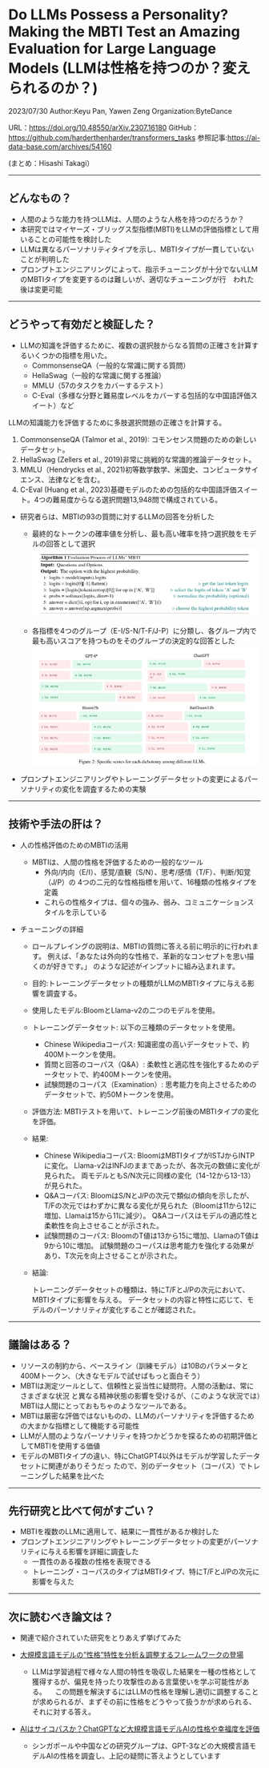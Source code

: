 Do LLMs Possess a Personality? Making the MBTI Test an Amazing
Evaluation for Large Language Models
(LLMは性格を持つのか？変えられるのか？)
===

2023/07/30
Author:Keyu Pan, Yawen Zeng
Organization:ByteDance


URL：https://doi.org/10.48550/arXiv.2307.16180
GitHub：https://github.com/harderthenharder/transformers_tasks
参照記事:https://ai-data-base.com/archives/54160

(まとめ：Hisashi Takagi）

---

## どんなもの？

+ 人間のような能力を持つLLMは、人間のような人格を持つのだろうか？
+ 本研究ではマイヤーズ・ブリッグス型指標(MBTI)をLLMの評価指標として用いることの可能性を検討した
+ LLMは異なるパーソナリティタイプを示し、MBTIタイプが一貫していないことが判明した
+ プロンプトエンジニアリングによって、指示チューニングが十分でないLLMのMBTIタイプを変更するのは難しいが、適切なチューニングが行　われた後は変更可能


---

## どうやって有効だと検証した？

+ LLMの知識を評価するために、複数の選択肢からなる質問の正確さを計算するいくつかの指標を用いた。
    + CommonsenseQA（一般的な常識に関する質問）
    + HellaSwag（一般的な常識に関する推論）
    + MMLU（57のタスクをカバーするテスト）
    + C-Eval（多様な分野と難易度レベルをカバーする包括的な中国語評価スイート）など
    
LLMの知識能力を評価するために多肢選択問題の正確さを計算する。

1) CommonsenseQA (Talmor et al., 2019): コモンセンス問題のための新しいデータセット。
2) HellaSwag (Zellers et al., 2019)非常に挑戦的な常識的推論データセット。
3) MMLU（Hendrycks et al., 2021)初等数学数学、米国史、コンピュータサイエンス、法律などを含む。
4) C-Eval (Huang et al., 2023)基礎モデルのための包括的な中国語評価スイート。4つの難易度からなる選択問題13,948問で構成されている。

+ 研究者らは、MBTIの93の質問に対するLLMの回答を分析した
    + 最終的なトークンの確率値を分析し、最も高い確率を持つ選択肢をモデルの回答として選択
    ![図：アルゴリズム](2024-05-16-12-11-42.png)


    + 各指標を4つのグループ（E-I/S-N/T-F/J-P）に分類し、各グループ内で最も高いスコアを持つものをそのグループの決定的な回答とした
     ![](2024-05-16-12-12-57.png)
+ プロンプトエンジニアリングやトレーニングデータセットの変更によるパーソナリティの変化を調査するための実験


---

## 技術や手法の肝は？

+ 人の性格評価のためのMBTIの活用
    + MBTIは、人間の性格を評価するための一般的なツール
      + 外向/内向（E/I）、感覚/直観（S/N）、思考/感情（T/F）、判断/知覚（J/P）の
         4つの二元的な性格指標を用いて、16種類の性格タイプを定義
      + これらの性格タイプは、個々の強み、弱み、コミュニケーションスタイルを示している

+ チューニングの詳細
    + ロールプレイングの説明は、MBTIの質問に答える前に明示的に行われます。
    例えば、「あなたは外向的な性格で、革新的なコンセプトを思い描くのが好きです。」
    のような記述がインプットに組み込まれます。

    + 目的:トレーニングデータセットの種類がLLMのMBTIタイプに与える影響を調査する。
    + 使用したモデル:BloomとLlama-v2の二つのモデルを使用。
    + トレーニングデータセット:
        以下の三種類のデータセットを使用。
        + Chinese Wikipediaコーパス:
        知識密度の高いデータセットで、約400Mトークンを使用。
        + 質問と回答のコーパス（Q&A）:
        柔軟性と適応性を強化するためのデータセットで、約400Mトークンを使用。
        + 試験問題のコーパス（Examination）:
        思考能力を向上させるためのデータセットで、約50Mトークンを使用。
    + 評価方法:  MBTIテストを用いて、トレーニング前後のMBTIタイプの変化を評価。
    + 結果:
        + Chinese Wikipediaコーパス:
        BloomはMBTIタイプがISTJからINTPに変化。
        Llama-v2はINFJのままであったが、各次元の数値に変化が見られた。
        両モデルともS/N次元に同様の変化（14-12から13-13）が見られた。
        + Q&Aコーパス:
        BloomはS/NとJ/Pの次元で類似の傾向を示したが、T/Fの次元ではわずかに異なる変化が見られた（Bloomは11から12に増加、Llamaは15から11に減少）。
        Q&Aコーパスはモデルの適応性と柔軟性を向上させることが示された。
        + 試験問題のコーパス:
        BloomのT値は13から15に増加、LlamaのT値は9から10に増加。
        試験問題のコーパスは思考能力を強化する効果があり、T次元を向上させることが示された。
    + 結論:

        トレーニングデータセットの種類は、特にT/FとJ/Pの次元において、MBTIタイプに影響を与える。
        データセットの内容と特性に応じて、モデルのパーソナリティが変化することが確認された。


---

## 議論はある？


+ リソースの制約から、ベースライン（訓練モデル）は10Bのパラメータと400Mトークン、（大きなモデルで試せばもっと面白そう）
+ MBTIは測定ツールとして、信頼性と妥当性に疑問符。人間の活動は、常にさまざまな状況
と異なる精神状態の影響を受けるが、（このような状況では）MBTIは人間にとっておもちゃのようなツールである。
+ MBTIは厳密な評価ではないものの、LLMのパーソナリティを評価するための大まかな指標として機能する可能性
+ LLMが人間のようなパーソナリティを持つかどうかを探るための初期評価としてMBTIを使用する価値
+ モデルのMBTIタイプの違い、特にChatGPT4以外はモデルが学習したデータセットに関連がありそうだっ たので、別のデータセット（コーパス）でトレーニングした結果を比べた


---

## 先行研究と比べて何がすごい？


+ MBTIを複数のLLMに適用して、結果に一貫性があるか検討した
+ プロンプトエンジニアリングやトレーニングデータセットの変更がパーソナリティに与える影響を詳細に調査した
    + 一貫性のある複数の性格を表現できる
    + トレーニング・コーパスのタイプはMBTIタイプ、特にT/FとJ/Pの次元に影響を与えた


---

## 次に読むべき論文は？

+ 関連で紹介されていた研究をとりあえず挙げてみた

+ [大規模言語モデルの”性格”特性を分析＆調整するフレームワークの登場](https://doi.org/10.48550/arXiv.2307.00184)
    + LLMは学習過程で様々な人間の特性を吸収した結果を一種の性格として獲得するが、偏見を持ったり攻撃性のある言葉使いを学ぶ可能性がある。
    　この問題を解決するにはLLMの性格を理解し適切に調整することが求められるが、まずその前に性格をどうやって扱うかが求められる、それに対する答え。

+ [AIはサイコパスか？ChatGPTなど大規模言語モデルAIの性格や幸福度を評価](https://doi.org/10.48550/arXiv.2212.10529)
    + シンガポールや中国などの研究グループは、GPT-3などの大規模言語モデルAIの性格を調査し、上記の疑問に答えようとしています
